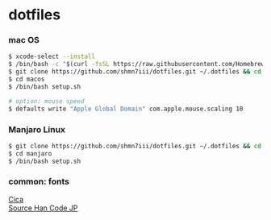 # dotfiles

### mac OS

```bash
$ xcode-select --install
$ /bin/bash -c "$(curl -fsSL https://raw.githubusercontent.com/Homebrew/install/master/install.sh)"
$ git clone https://github.com/shmn7iii/dotfiles.git ~/.dotfiles && cd .dotfiles
$ cd macos
$ /bin/bash setup.sh
```

```bash
# option: mouse speed
$ defaults write "Apple Global Domain" com.apple.mouse.scaling 10
```

### Manjaro Linux

```bash
$ git clone https://github.com/shmn7iii/dotfiles.git ~/.dotfiles && cd .dotfiles
$ cd manjaro
$ /bin/bash setup.sh
```

### common: fonts

[Cica](https://github.com/miiton/Cica)  
[Source Han Code JP](https://github.com/adobe-fonts/source-han-code-jp)

